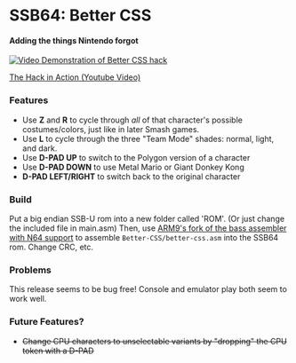 # SSB64: Better CSS
#### Adding the things Nintendo forgot

[![Video Demonstration of Better CSS hack](http://img.youtube.com/vi/9BsBzrTdR4s/0.jpg)](https://www.youtube.com/watch?v=9BsBzrTdR4s)

[The Hack in Action (Youtube Video)](https://www.youtube.com/watch?v=9BsBzrTdR4s)


### Features
* Use **Z** and **R** to cycle through *all* of that character's possible costumes/colors, just like in later Smash games.
* Use **L** to cycle through the three "Team Mode" shades: normal, light, and dark.
* Use **D-PAD UP** to switch to the Polygon version of a character
* Use **D-PAD DOWN** to use Metal Mario or Giant Donkey Kong
* **D-PAD LEFT/RIGHT** to switch back to the original character

### Build
Put a big endian SSB-U rom into a new folder called 'ROM'. (Or just change the included file in main.asm) Then, use [ARM9's fork of  the bass assembler with N64 support](https://github.com/ARM9/bass) to assemble `Better-CSS/better-css.asm` into the SSB64 rom. Change CRC, etc.

### Problems
This release seems to be bug free! Console and emulator play both seem to work well.

### Future Features?
* ~~Change CPU characters to unselectable variants by "dropping" the CPU token with a D-PAD~~
